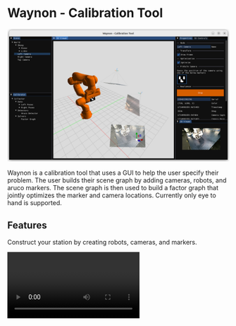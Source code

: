 # Waynon - Calibration Tool

![Main GUI](assets/images/main_gui.png)

Waynon is a calibration tool that uses a GUI to help the user specify their problem. The user builds their scene graph by adding cameras, robots, and aruco markers. The scene graph is then used to build a factor graph that jointly optimizes the marker and camera locations. Currently only eye to hand is supported.

## Features
Construct your station by creating robots, cameras, and markers.

![Scene Graph](assets/images/waynon_scenegraph.webm)